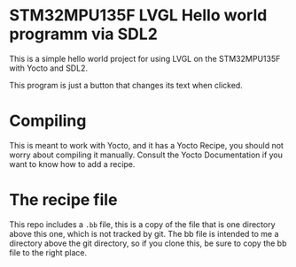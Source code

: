 # STM32MPU135F LVGL Hello world programm via SDL2

This is a simple hello world project for using LVGL on the STM32MPU135F with Yocto and SDL2.  
  
This program is just a button that changes its text when clicked.

# Compiling

This is meant to work with Yocto, and it has a Yocto Recipe, you should not worry about compiling it manually.
Consult the Yocto Documentation if you want to know how to add a recipe.

# The recipe file

This repo includes a `.bb` file, this is a copy of the file that is one directory above this one, which is not tracked by git. The bb file is intended to me a directory above the git directory, so if you clone this, be sure to copy the bb file to the right place.
